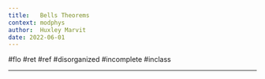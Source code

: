 ```yaml
---
title:   Bells Theorems
context: modphys
author:  Huxley Marvit
date: 2022-06-01
---
```


#flo #ret #ref
#disorganized #incomplete
#inclass 

***
